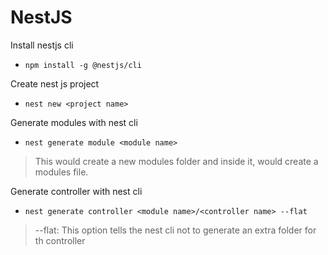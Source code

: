# NestJS

Install nestjs cli
- `npm install -g @nestjs/cli`

Create nest js project
- `nest new <project name>`

Generate modules with nest cli
- `nest generate module <module name>`
>This would create a new modules<module name> folder and inside it, would create a modules file.

Generate controller with nest cli
- `nest generate controller <module name>/<controller name> --flat`
>--flat: This option tells the nest cli not to generate an extra folder for th controller



 

